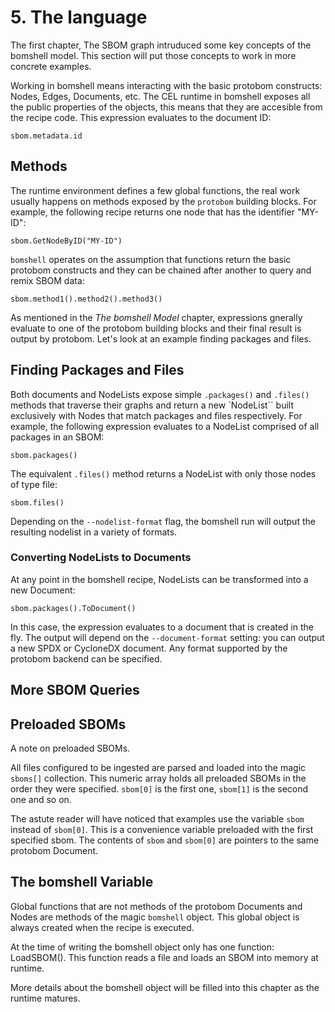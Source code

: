 # 5. The language

The first chapter, The SBOM graph intruduced some key concepts of the bomshell
model. This section will put those concepts to work in more concrete examples.

Working in bomshell means interacting with the basic protobom constructs: Nodes,
Edges, Documents, etc. The CEL runtime in bomshell exposes all the public
properties of the objects, this means that they are accesible from the recipe
code. This expression evaluates to the document ID:

```
sbom.metadata.id
```

## Methods

The runtime environment defines a few global functions, the real work usually
happens on methods exposed by the `protobom` building blocks. For example, the
following recipe returns one node that has the identifier "MY-ID":

```
sbom.GetNodeByID("MY-ID")
```

`bomshell` operates on the assumption that functions return the basic protobom
constructs and they can be chained after another to query and remix SBOM data:

```
sbom.method1().method2().method3()
```

As mentioned in the _The bomshell Model_ chapter, expressions gnerally evaluate
to one of the protobom building blocks and their final result is output by
protobom. Let's look at an example finding packages and files.

## Finding Packages and Files

Both documents and NodeLists expose simple `.packages()` and `.files()` methods
that traverse their graphs and return a new `NodeList`` built exclusively with 
Nodes that match packages and files respectively. For example, the following
expression evaluates to a NodeList comprised of all packages in an SBOM:

```
sbom.packages()
```

The equivalent `.files()` method returns a NodeList with only those nodes of type
file:

```
sbom.files()
```

Depending on the `--nodelist-format` flag, the bomshell run will output the
resulting nodelist in a variety of formats.

### Converting NodeLists to Documents

At any point in the bomshell recipe, NodeLists can be transformed into a new Document:

```
sbom.packages().ToDocument()
```

In this case, the expression evaluates to a document that is created in the fly.
The output will depend on the `--document-format` setting: you can output a new
SPDX or CycloneDX document. Any format supported by the protobom backend can be
specified.

## More SBOM Queries

## Preloaded SBOMs

A note on preloaded SBOMs.

All files configured to be ingested are parsed and loaded into the magic
`sboms[]` collection. This numeric array holds all preloaded SBOMs in the order
they were specified. `sbom[0]` is the first one, `sbom[1]` is the second one and
so on.

The astute reader will have noticed that examples use the variable `sbom` instead
of `sbom[0]`. This is a convenience variable preloaded with the first specified
sbom. The contents of `sbom` and `sbom[0]` are pointers to the same protobom Document.

## The bomshell Variable

Global functions that are not methods of the protobom Documents and Nodes are
methods of the magic `bomshell` object. This global object is always created
when the recipe is executed.

At the time of writing the bomshell object only has one function: LoadSBOM().
This function reads a file and loads an SBOM into memory at runtime.

More details about the bomshell object will be filled into this chapter as
the runtime matures.
